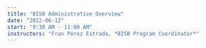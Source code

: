 ```yaml
---
title: "BISB Administrative Overview"
date: "2022-06-12"
start: "9:30 AM - 11:00 AM"
instructors: "Fran Perez Estrada, *BISB Program Coordinator*"
---
```


